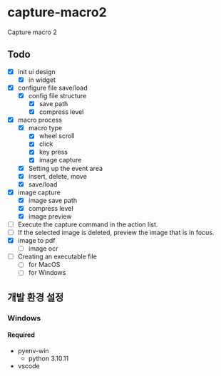 # capture-macro2
Capture macro 2

## Todo
- [x] init ui design
    -  [x] in widget
- [x] configure file save/load
  - [x] config file structure
    - [x] save path
    - [x] compress level
- [x] macro process
    - [x] macro type
      - [x] wheel scroll
      - [x] click
      - [x] key press
      - [x] image capture
    - [x] Setting up the event area
    - [x] insert, delete, move
    - [x] save/load
- [x] image capture
  - [x] image save path
  - [x] compress level
  - [x] image preview
- [ ] Execute the capture command in the action list.
- [ ] If the selected image is deleted, preview the image that is in focus.
- [x] image to pdf
  - [ ] image ocr
- [ ] Creating an executable file
  - [ ] for MacOS
  - [ ] for Windows

## 개발 환경 설정
### Windows

#### Required
- pyenv-win
  - python 3.10.11
- vscode
